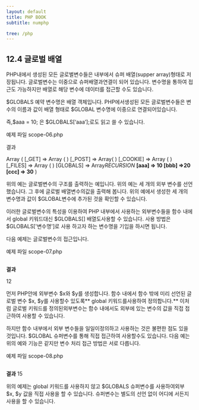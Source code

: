 ```yaml
---
layout: default
title: PHP BOOK
subtitle: numphp

tree: /php
---
```


## 12.4 글로벌 배열

PHP내에서 생성된 모든 글로벌변수들은 내부에서 슈퍼 배열(supper array)형태로 저장됩니다. 글로벌변수는 이중으로 슈퍼배열과연결이 되어 있습니다. 변수명을 통하여 접근도 가능하지만 배열로 해당 변수에 데이터를 접근할 수도 있습니다. 

$GLOBALS 예약 변수명은 배열 객체입니다. PHP에서생성된 모든 글로벌변수들은 변수의 이름과 값이 배열 형태로 $GLOBAL 변수명에 이중으로 연결되어있습니다.


즉,$aaa = 10; 은 $GLOBALS[‘aaa’];로도 읽고 쓸 수 있습니다.

 
예제 파일 scope-06.php

결과

Array ( [_GET] => Array ( ) [_POST] => Array( ) [_COOKIE] => Array ( ) [_FILES] => Array ( ) [GLOBALS] => Array*RECURSION* **[aaa] => 10 [bbb] =>20 [ccc] => 30** ) 

 

위의 예는 글로벌변수의 구조를 출력하는 예입니다. 위의 예는 세 개의 외부 변수를 선언했습니다. 그 후에 글로벌 배열변수의값을 출력해 봅니다. 위의 예에서 생성한 세 개의 변수명과 값이 $GLOBAL변수에 추가된 것을 확인할 수 있습니다.

이러한 글로벌변수의 특성을 이용하여 PHP 내부에서 사용하는 외부변수들을 함수 내에서 global 키워드대신  $GLOBALS[] 배열도사용할 수 있습니다. 사용 방법은 $GLOBALS['변수명']로 사용 하고자 하는 변수명을 기입을 하시면 됩니다.

다음 예제는 글로벌변수의 접근입니다.

예제 파일 scope-07.php
```
``` 

**결과**

12

먼저 PHP안에 외부변수 $x와 $y를 생성합니다. 함수 내에서 함수 밖에 미리 선언된 글로벌 변수 $x, $y를 사용할수 있도록** global 키워드를사용하여 정의합니다.** 이처럼 글로벌 키워드를 정의된외부변수는 함수 내에서도 외부에 있는 변수의 값을 직접 접근하여 사용할 수 있습니다.

하지만 함수 내부에서 외부 변수들을 일일이정의하고 사용하는 것은 불편한 점도 있을 것입니다. $GLOBAL 슈퍼변수를 통해 직접 접근하여 사용할수도 있습니다. 다음 예는 위의 예와 기능은 같지만 변수 처리 접근 방법은 서로 다릅니다.

예제 파일 scope-08.php
```
``` 

**결과**
15

위의 예제는 global 키워드를 사용하지 않고 $GLOBALS 슈퍼변수를 사용하여외부 $x, $y 값을 직접 사용을 할 수 있습니다. 
슈퍼변수는 별도의 선언 없이 어디에 서든지사용을 할 수 있습니다.
